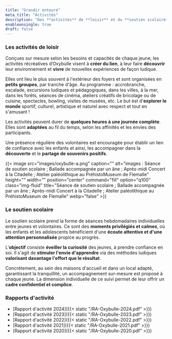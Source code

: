 ```yaml
---
title: "Grandir entouré"
meta_title: "Activités"
description: "Des **activités** de **loisir** et du **soutien scolaire** sont co-organisées et animées par des volontaires."
enableonsingle: true
draft: false
---
```


### Les activités de loisir

Conçues sur mesure selon les besoins et capacités de chaque jeune, les activités récréatives d’Oxybulle visent à **créer du lien**, à leur faire **découvrir** leur environnement et **vivre** de nouvelles expériences de façon ludique. 

Elles ont lieu le plus souvent à l'extérieur des foyers et sont organisées en **petits groupes**, par tranche d'âge. Au programme : accrobranche, escalade, excursions ludiques et pédagogiques, dans les villes, à la mer, dans les forêts, séances de cinéma, ateliers créatifs de bricolage ou de cuisine, spectacles, bowling, visites de musées, etc. Le but est d'**explorer le monde** sportif, culturel, artistique et naturel avec respect et tout en s'amusant !

Les activités peuvent durer de **quelques heures à une journée complète**. Elles sont **adaptées** au fil du temps, selon les affinités et les envies des participants. 

Une présence régulière des volontaires est encouragée pour établir un lien de confiance avec les enfants et ainsi, les accompagner dans la **découverte** et le **partage de souvenirs positifs**.

{{< image src="images/oxybulle-a.png" caption="" alt="images : Séance de soutien scolaire ; Ballade accompagnée par un âne ; Après-midi Concert à la Citadelle ; Atelier paléolithique au PréhistoMuseum de Flemalle" height="" width="" position="center" command="fill" option="q100" class="img-fluid" title="Séance de soutien scolaire ; Ballade accompagnée par un âne ; Après-midi Concert à la Citadelle ; Atelier paléolithique au PréhistoMuseum de Flemalle"  webp="false" >}}

### Le soutien scolaire

Le soutien scolaire prend la forme de séances hebdomadaires individuelles entre jeunes et volontaires. Ce sont des **moments privilégiés et calmes**, où les enfants et les adolescents bénéficient d'une **écoute attentive et d'une attention personnalisée** propice au progrès.

L’**objectif** consiste **éveiller la curiosité** des jeunes, à prendre confiance en soi. Il s'agit de **stimuler l'envie d'apprendre** via des méthodes ludiques **valorisant davantage l'effort que le résultat**.

Concrètement, au sein des maisons d'accueil et dans un local adapté, garantissant la tranquillité, un accompagnement sur-mesure est proposé à chaque jeune. La dimension individuelle de ce suivi permet de leur offrir un **cadre confidentiel et complice**.

### Rapports d'activité

- [Rapport d'activité 2024]({{< static "/RA-Oxybulle-2024.pdf" >}})
- [Rapport d'activité 2023]({{< static "/RA-Oxybulle-2023.pdf" >}})
- [Rapport d'activité 2022]({{< static "/RA-Oxybulle-2022.pdf" >}})
- [Rapport d'activité 2021]({{< static "/RA-Oxybulle-2021.pdf" >}})
- [Rapport d'activité 2020]({{< static "/RA-Oxybulle-2020.pdf" >}})